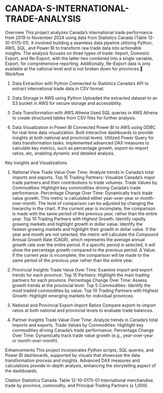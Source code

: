 # CANADA-S-INTERNATIONAL-TRADE-ANALYSIS

Overview
This project analyzes Canada’s international trade performance from 2019 to November 2024 using data from Statistics Canada (Table 12-10-0175-01). It involved building a seamless data pipeline utilizing Python, AWS, SQL, and Power BI to transform raw trade data into actionable insights. The analysis focuses on three types of trade: Import, Domestic Export, and Re-Export, with the latter two combined into a single variable, Export, for comprehensive reporting. Additionally, Re-Export data is only available at the national level and is not broken down for provinces.
Workflow
1. Data Extraction with Python
Connected to Statistics Canada’s API to extract international trade data in CSV format.

2. Data Storage in AWS using Python
Uploaded the extracted dataset to an S3 bucket in AWS for secure storage and accessibility.

3. Data Transformation with AWS Athena
Used SQL queries in AWS Athena to create structured tables from CSV files for further analysis.

4. Data Visualization in Power BI
Connected Power BI to AWS using ODBC for real-time data visualization.
Built interactive dashboards to provide insights at both national and provincial levels.
Utilized Power Query for data transformation tasks.
Implemented advanced DAX measures to calculate key metrics, such as percentage growth, export-to-import ratios, etc, enabling dynamic and detailed analysis.

Key Insights and Visualizations
1. National View
Trade Value Over Time: Analyze trends in Canada’s total imports and exports.
Top 15 Trading Partners: Visualize Canada’s major trade partners and their contributions to trade volumes.
Trade Values by Commodities: Highlight key commodities driving Canada’s trade performance.
Percentage Change Over Time: Dynamically track trade value growth. This metric is calculated either year-over-year or month-over-month. The level of comparison can be adjusted by changing the hierarchy in the chart. If the current year is incomplete, the comparison is made with the same period of the previous year, rather than the entire year.
Top 10 Trading Partners with Highest Growth: Identify rapidly growing markets and highlight growth in dollar value. Identify the fastest-growing markets and highlight their growth in dollar value. If the year and month are not selected, the metric will calculate the Compound Annual Growth Rate (CAGR), which represents the average annual growth rate over the entire period. If a specific period is selected, it will show the percentage growth compared to the previous period. Δ Value: If the current year is incomplete, the comparison will be made to the same period of the previous year rather than the entire year.

2. Provincial Insights
Trade Value Over Time: Examine import and export trends for each province.
Top 15 Partners: Highlight the main trading partners for each province.
Percentage Change Over Time: Assess growth trends at the provincial level.
Top 5 Commodities: Identify the most traded commodities by value.
Top 10 Trading Partners with Highest Growth: Highlight emerging markets for individual provinces.

3. National and Provincial Export-Import Ratios
Compare export-to-import ratios at both national and provincial levels to evaluate trade balances.

4. Partner Insights
Trade Value Over Time: Analyze trends in Canada’s total imports and exports.
Trade Values by Commodities: Highlight key commodities driving Canada’s trade performance.
Percentage Change Over Time: Dynamically track trade value growth (e.g., year-over-year or month-over-month).

Enhancements
This project incorporates Python scripts, SQL queries, and Power BI dashboards, supported by visuals that showcase the data transformation process and insights. Advanced DAX measures and calculations provide in-depth analysis, enhancing the storytelling aspect of the dashboards.

Citation
Statistics Canada. Table 12-10-0175-01 International merchandise trade by province, commodity, and Principal Trading Partners (x 1,000).
